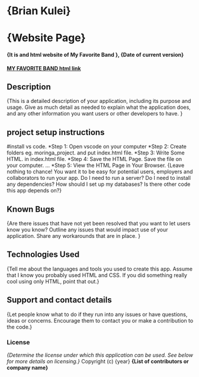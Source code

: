 
# {Brian Kulei}
# {Website Page}
#### {It is and html website of My Favorite Band }, {Date of current version}
#### [MY FAVORITE BAND html link](brian6382.github.io/my-favorite-band)
## Description
{This is a detailed description of your application, including its purpose and usage.  Give as much detail as needed to explain what the application does, and any other information you want users or other developers to have. }
## project setup instructions
#install vs code.
*Step 1: Open vscode on your computer
*Step 2: Create folders eg. moringa_project. and put index.html file.
*Step 3: Write Some HTML. in index.html file.
*Step 4: Save the HTML Page. Save the file on your computer. ...
*Step 5: View the HTML Page in Your Browser.
{Leave nothing to chance! You want it to be easy for potential users, employers and collaborators to run your app. Do I need to run a server? Do I need to install any dependencies? How should I set up my databases? Is there other code this app depends on?}
## Known Bugs
{Are there issues that have not yet been resolved that you want to let users know you know? Outline any issues that would impact use of your application. Share any workarounds that are in place. }
## Technologies Used
{Tell me about the languages and tools you used to create this app. Assume that I know you probably used HTML and CSS. If you did something really cool using only HTML, point that out.}
## Support and contact details
{Let people know what to do if they run into any issues or have questions, ideas or concerns.  Encourage them to contact you or make a contribution to the code.}
### License
*{Determine the license under which this application can be used.  See below for more details on licensing.}*
Copyright (c) {year} **{List of contributors or company name}**
